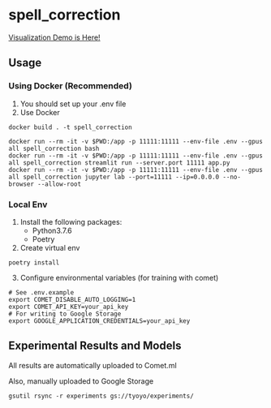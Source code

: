 # spell_correction

[Visualization Demo is Here!](https://spell-correction.herokuapp.com/)


## Usage
### Using Docker (Recommended)
1. You should set up your .env file
2. Use Docker

```shell
docker build . -t spell_correction

docker run --rm -it -v $PWD:/app -p 11111:11111 --env-file .env --gpus all spell_correction bash
docker run --rm -it -v $PWD:/app -p 11111:11111 --env-file .env --gpus all spell_correction streamlit run --server.port 11111 app.py
docker run --rm -it -v $PWD:/app -p 11111:11111 --env-file .env --gpus all spell_correction jupyter lab --port=11111 --ip=0.0.0.0 --no-browser --allow-root
```

### Local Env
1. Install the following packages:
   * Python3.7.6
   * Poetry
2. Create virtual env
``` shell
poetry install
```

3. Configure environmental variables (for training with comet)
``` shell
# See .env.example
export COMET_DISABLE_AUTO_LOGGING=1
export COMET_API_KEY=your_api_key
# For writing to Google Storage
export GOOGLE_APPLICATION_CREDENTIALS=your_api_key
```


## Experimental Results and Models
All results are automatically uploaded to Comet.ml

Also, manually uploaded to Google Storage
```
gsutil rsync -r experiments gs://tyoyo/experiments/
```
